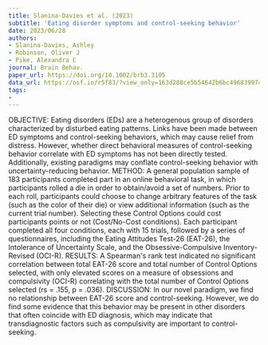 ```yaml
---
title: Slanina-Davies et al. (2023)
subtitle: 'Eating disorder symptoms and control-seeking behavior'
date: 2023/06/28
authors:
- Slanina-Davies, Ashley
- Robinson, Oliver J
- Pike, Alexandra C
journal: Brain Behav.
paper_url: https://doi.org/10.1002/brb3.3105
data_url: https://osf.io/r5f83/?view_only=163d208ce5b54642b6bc496839974868
tags:
- 
---
```


OBJECTIVE: Eating disorders (EDs) are a heterogenous group of disorders characterized by disturbed eating patterns. Links have been made between ED symptoms and control-seeking behaviors, which may cause relief from distress. However, whether direct behavioral measures of control-seeking behavior correlate with ED symptoms has not been directly tested. Additionally, existing paradigms may conflate control-seeking behavior with uncertainty-reducing behavior. METHOD: A general population sample of 183 participants completed part in an online behavioral task, in which participants rolled a die in order to obtain/avoid a set of numbers. Prior to each roll, participants could choose to change arbitrary features of the task (such as the color of their die) or view additional information (such as the current trial number). Selecting these Control Options could cost participants points or not (Cost/No-Cost conditions). Each participant completed all four conditions, each with 15 trials, followed by a series of questionnaires, including the Eating Attitudes Test-26 (EAT-26), the Intolerance of Uncertainty Scale, and the Obsessive-Compulsive Inventory-Revised (OCI-R). RESULTS: A Spearman's rank test indicated no significant correlation between total EAT-26 score and total number of Control Options selected, with only elevated scores on a measure of obsessions and compulsivity (OCI-R) correlating with the total number of Control Options selected (rs = .155, p = .036). DISCUSSION: In our novel paradigm, we find no relationship between EAT-26 score and control-seeking. However, we do find some evidence that this behavior may be present in other disorders that often coincide with ED diagnosis, which may indicate that transdiagnostic factors such as compulsivity are important to control-seeking.
